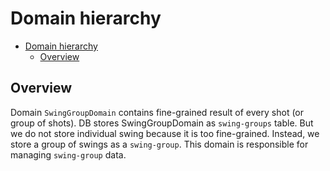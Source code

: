 # Domain hierarchy

<!-- TOC -->

- [Domain hierarchy](#domain-hierarchy)
  - [Overview](#overview)

<!-- /TOC -->

## Overview

Domain `SwingGroupDomain` contains fine-grained result of every shot (or group of shots). DB stores SwingGroupDomain as `swing-groups` table. But we do not store individual swing because it is too fine-grained. Instead, we store a group of swings as a `swing-group`. This domain is responsible for managing `swing-group` data.


